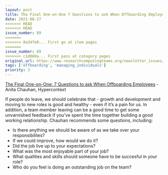 ```yaml
---
layout: post
title: The Final One-on-One 7 Questions to ask When Offboarding Employees - Anita Chauhan, Hypercontext
date: 2021-08-27
<<<<<<< HEAD
<<<<<<< HEAD
issue_number: 89
=======
>>>>>>> 0a34fe0... First go at item pages
=======
issue_number: 89
>>>>>>> c1d069a... First pass at category pages
original_url: https://www.researchcomputingteams.org/newsletter_issues/0089
tags: ['offboarding', 'managing_individuals']
priority: 3
---
```


<!-- markdownlint-disable MD033 -->
<!-- markdownlint-disable MD041 -->
<!-- markdownlint-disable MD049 -->

[The Final One-on-One: 7 Questions to ask When Offboarding Employees](https://hypercontext.com/blog/meetings/offboarding-meeting) - Anita Chauhan, Hypercontext

If people do leave, we should celebrate that - growth and development and moving to new roles is good and healthy - even if it’s a pain for us.  In addition, a team member leaving can be a good time to get some unvarnished feedback if you've spent the time together building a good working relationship.  Chauhan recommends some questions, including:

- Is there anything we should be aware of as we take over your responsibilites?
- If we could improve, how would we do it?
- Did the job live up to your expectations?
- What was the most enjoyable part of your job?
- What qualities and skills should someone have to be succesful in your role?
- Who do you feel is doing an outstanding job on the team?

